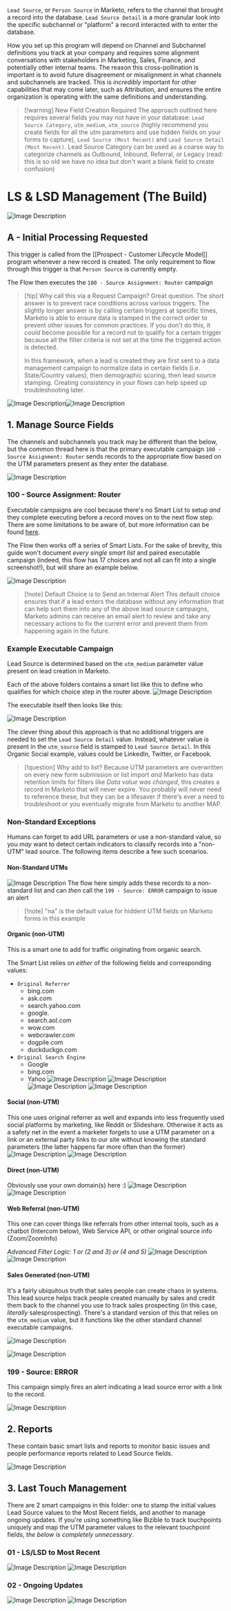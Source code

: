 `Lead Source`, or `Person Source` in Marketo, refers to the channel that brought a record into the database. `Lead Source Detail` is a more granular look into the specific subchannel or "platform" a record interacted with to enter the database.

How you set up this program will depend on Channel and Subchannel definitions you track at your company and requires some alignment conversations with stakeholders in Marketing, Sales, Finance, and potentially other internal teams. The reason this cross-pollination is important is to avoid future disagreement or misalignment in what channels and subchannels are tracked. This is *incredibly* important for other capabilities that may come later, such as Attribution, and ensures the entire organization is operating with the same definitions and understanding.

>[!warning] New Field Creation Required
>The approach outlined here requires several fields you may not have in your database: `Lead Source Category`, `utm_medium`, `utm_source` (highly recommend you create fields for all the utm parameters and use hidden fields on your forms to capture), `Lead Source (Most Recent)` and `Lead Source Detail (Most Recent)`. Lead Source Category can be used as a coarse way to categorize channels as Outbound, Inbound, Referral, or Legacy (read: this is so old we have no idea but don't want a blank field to create confusion) 

# LS & LSD Management (The Build)
![Image Description](https://raw.githubusercontent.com/themojoejoejoe/obsidian-vault/main/z.Images/Pasted%20image%2020240222105506.png%7C400)
## A - Initial Processing Requested
This trigger is called from the [[Prospect - Customer Lifecycle Model]] program whenever a new record is created. The only requirement to flow through this trigger is that `Person Source` is currently empty.

The Flow then executes the `100 - Source Assignment: Router` campaign

> [!tip] Why call this via a Request Campaign?
> Great question. The short answer is to prevent race conditions across various triggers. The slightly longer answer is by calling certain triggers at specific times, Marketo is able to ensure data is stamped in the correct order to prevent other issues for common practices. If you don't do this, it *could* become possible for a record not to qualify for a certain trigger because all the filter criteria is not set at the time the triggered action is detected.
> 
> In this framework, when a lead is created they are first sent to a data management campaign to normalize data in certain fields (i.e. State/Country values), then demographic scoring, then lead source stamping. Creating consistency in your flows can help speed up troubleshooting later.

![Image Description](https://raw.githubusercontent.com/themojoejoejoe/obsidian-vault/main/z.Images//themojoejoejoe/obsidian-vault/main/z.Images/Pasted%2520image%252020240222105659.png)![Image Description](https://raw.githubusercontent.com/themojoejoejoe/obsidian-vault/main/z.Images//themojoejoejoe/obsidian-vault/main/z.Images/Pasted%2520image%252020240222110641.png)
## 1. Manage Source Fields
The channels and subchannels you track may be different than the below, but the common thread here is that the primary executable campaign `100 - Source Assignment: Router` sends records to the appropriate flow based on the UTM parameters present as they enter the database.

![Image Description](https://raw.githubusercontent.com/themojoejoejoe/obsidian-vault/main/z.Images/Pasted%20image%2020240222110927.png%7C400)

### 100 - Source Assignment: Router
Executable campaigns are cool because there's no Smart List to setup *and* they complete executing before a record moves on to the next flow step. There are some limitations to be aware of, but more information can be found [here](https://experienceleague.adobe.com/docs/marketo/using/product-docs/core-marketo-concepts/smart-campaigns/flow-actions/execute-campaign.html?lang=en).

The Flow then works off a series of Smart Lists. For the sake of brevity, this guide won't document *every single smart list* and paired executable campaign (indeed, this flow has 17 choices and not all can fit into a single screenshot!), but will share an example below.

![Image Description](https://raw.githubusercontent.com/themojoejoejoe/obsidian-vault/main/z.Images//themojoejoejoe/obsidian-vault/main/z.Images/Pasted%2520image%252020240222112047.png)

>[!note] Default Choice is to Send an Internal Alert
>This default choice ensures that if a lead enters the database without any information that can help sort them into any of the above lead source campaigns, Marketo admins can receive an email alert to review and take any necessary actions to fix the current error and prevent them from happening again in the future.

### Example Executable Campaign
Lead Source is determined based on the `utm_medium` parameter value present on lead creation in Marketo. 

Each of the above folders contains a smart list like this to define who qualifies for which choice step in the router above.
![Image Description](https://raw.githubusercontent.com/themojoejoejoe/obsidian-vault/main/z.Images//themojoejoejoe/obsidian-vault/main/z.Images/Pasted%2520image%252020240222112417.png)

The executable itself then looks like this:

![Image Description](https://raw.githubusercontent.com/themojoejoejoe/obsidian-vault/main/z.Images//themojoejoejoe/obsidian-vault/main/z.Images/Pasted%2520image%252020240222112523.png)

The clever thing about this approach is that no additional triggers are needed to set the `Lead Source Detail` value. Instead, whatever value is present in the `utm_source` field is stamped to `Lead Source Detail`. In this Organic Social example, values could be LinkedIn, Twitter, or Facebook.

>[!question] Why add to list?
>Because UTM parameters are overwritten on every new form submission or list import *and* Marketo has data retention limits for filters like *Data value was changed*, this creates a record in Marketo that will never expire. You probably will never need to reference these, but they can be a lifesaver if there's ever a need to troubleshoot or you eventually migrate from Marketo to another MAP.


### Non-Standard Exceptions
Humans can forget to add URL parameters or use a non-standard value, so you *may* want to detect certain indicators to classify records into a "non-UTM" lead source. The following items describe a few such scenarios.

#### Non-Standard UTMs
![Image Description](https://raw.githubusercontent.com/themojoejoejoe/obsidian-vault/main/z.Images//themojoejoejoe/obsidian-vault/main/z.Images/Pasted%2520image%252020240222114230.png)
The flow here simply adds these records to a non-standard list and can *then* call the `199 - Source: ERROR` campaign to issue an alert

>[!note] "na" is the default value for hiddent UTM fields on Marketo forms in this example

#### Organic (non-UTM)
This is a smart one to add for traffic originating from organic search.

The Smart List relies on *either* of the following fields and corresponding values:
* `Original Referrer`
	* bing.com
	* ask.com
	* search.yahoo.com
	* google.
	* search.aol.com
	* wow.com
	* webcrawler.com
	* dogpile.com
	* duckduckgo.com
* `Original Search Engine`
	* Google
	* bing.com
	* Yahoo
![Image Description](https://raw.githubusercontent.com/themojoejoejoe/obsidian-vault/main/z.Images//themojoejoejoe/obsidian-vault/main/z.Images/Pasted%2520image%252020240222114458.png)
![Image Description](https://raw.githubusercontent.com/themojoejoejoe/obsidian-vault/main/z.Images//themojoejoejoe/obsidian-vault/main/z.Images/Pasted%2520image%252020240222114926.png)
![Image Description](https://raw.githubusercontent.com/themojoejoejoe/obsidian-vault/main/z.Images//themojoejoejoe/obsidian-vault/main/z.Images/Pasted%2520image%252020240222114946.png)
![Image Description](https://raw.githubusercontent.com/themojoejoejoe/obsidian-vault/main/z.Images//themojoejoejoe/obsidian-vault/main/z.Images/Pasted%2520image%252020240222114959.png)


#### Social (non-UTM)
This one uses original referrer as well and expands into less frequently used social platforms by marketing, like Reddit or Slideshare. Otherwise it acts as a safety net in the event a marketer forgets to use a UTM parameter on a link *or* an external party links to our site without knowing the standard parameters (the latter happens far more often than the former)
![Image Description](https://raw.githubusercontent.com/themojoejoejoe/obsidian-vault/main/z.Images//themojoejoejoe/obsidian-vault/main/z.Images/Pasted%2520image%252020240222115056.png)
![Image Description](https://raw.githubusercontent.com/themojoejoejoe/obsidian-vault/main/z.Images//themojoejoejoe/obsidian-vault/main/z.Images/Pasted%2520image%252020240222115125.png)
#### Direct (non-UTM)
Obviously use your own domain(s) here :) 
![Image Description](https://raw.githubusercontent.com/themojoejoejoe/obsidian-vault/main/z.Images//themojoejoejoe/obsidian-vault/main/z.Images/Pasted%2520image%252020240222115639.png)
![Image Description](https://raw.githubusercontent.com/themojoejoejoe/obsidian-vault/main/z.Images//themojoejoejoe/obsidian-vault/main/z.Images/Pasted%2520image%252020240222115713.png)
#### Web Referral (non-UTM)
This one can cover things like referrals from other internal tools, such as a chatbot (Intercom below), Web Service API, or other original source info (Zoom/ZoomInfo)

*Advanced Filter Logic: 1 or (2 and 3) or (4 and 5)*
![Image Description](https://raw.githubusercontent.com/themojoejoejoe/obsidian-vault/main/z.Images//themojoejoejoe/obsidian-vault/main/z.Images/Pasted%2520image%252020240222115735.png)
![Image Description](https://raw.githubusercontent.com/themojoejoejoe/obsidian-vault/main/z.Images//themojoejoejoe/obsidian-vault/main/z.Images/Pasted%2520image%252020240222115901.png)

#### Sales Generated (non-UTM)
It's a fairly ubiquitous truth that sales people can create chaos in systems. This lead source helps track people created manually by sales and credit them back to the channel you use to track sales prospecting (in this case, *literally* salesprospecting). There's a standard version of this that relies on the `utm_medium` value, but it functions like the other standard channel executable campaigns.

![Image Description](https://raw.githubusercontent.com/themojoejoejoe/obsidian-vault/main/z.Images//themojoejoejoe/obsidian-vault/main/z.Images/Pasted%2520image%252020240222115946.png)

![Image Description](https://raw.githubusercontent.com/themojoejoejoe/obsidian-vault/main/z.Images//themojoejoejoe/obsidian-vault/main/z.Images/Pasted%2520image%252020240222120005.png)

### 199 - Source: ERROR

This campaign simply fires an alert indicating a lead source error with a link to the record.

![Image Description](https://raw.githubusercontent.com/themojoejoejoe/obsidian-vault/main/z.Images//themojoejoejoe/obsidian-vault/main/z.Images/Pasted%2520image%252020240222124950.png)

## 2. Reports
These contain basic smart lists and reports to monitor basic issues and people performance reports related to Lead Source fields.

![Image Description](https://raw.githubusercontent.com/themojoejoejoe/obsidian-vault/main/z.Images/Pasted%20image%2020240222125148.png%7C300)
## 3. Last Touch Management
There are 2 smart campaigns in this folder: one to stamp the initial values Lead Source values to the Most Recent fields, and another to manage ongoing updates. If you're using something like Bizible to track touchpoints uniquely and map the UTM parameter values to the relevant touchpoint fields, *the below is completely unnecessary*. 

### 01 - LS/LSD to Most Recent
![Image Description](https://raw.githubusercontent.com/themojoejoejoe/obsidian-vault/main/z.Images//themojoejoejoe/obsidian-vault/main/z.Images/Pasted%2520image%252020240222125345.png)
![Image Description](https://raw.githubusercontent.com/themojoejoejoe/obsidian-vault/main/z.Images//themojoejoejoe/obsidian-vault/main/z.Images/Pasted%2520image%252020240222125358.png)
### 02 - Ongoing Updates
![Image Description](https://raw.githubusercontent.com/themojoejoejoe/obsidian-vault/main/z.Images//themojoejoejoe/obsidian-vault/main/z.Images/Pasted%2520image%252020240222125435.png)
![Image Description](https://raw.githubusercontent.com/themojoejoejoe/obsidian-vault/main/z.Images//themojoejoejoe/obsidian-vault/main/z.Images/Pasted%2520image%252020240222125501.png)
